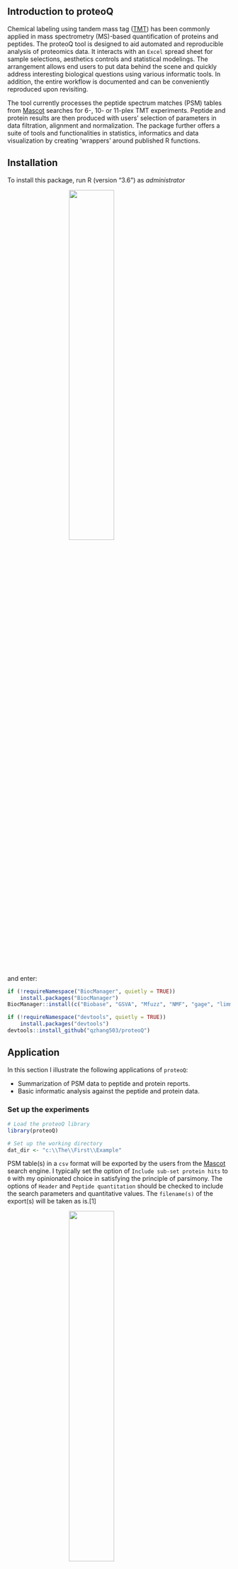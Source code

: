 Introduction to proteoQ
-----------------------

Chemical labeling using tandem mass tag
([TMT](https://en.wikipedia.org/wiki/Tandem_mass_tag)) has been commonly
applied in mass spectrometry (MS)-based quantification of proteins and
peptides. The proteoQ tool is designed to aid automated and reproducible
analysis of proteomics data. It interacts with an `Excel` spread sheet
for sample selections, aesthetics controls and statistical modelings.
The arrangement allows end users to put data behind the scene and
quickly address interesting biological questions using various
informatic tools. In addition, the entire workflow is documented and can
be conveniently reproduced upon revisiting.

The tool currently processes the peptide spectrum matches (PSM) tables
from [Mascot](https://http://www.matrixscience.com/) searches for 6-,
10- or 11-plex TMT experiments. Peptide and protein results are then
produced with users’ selection of parameters in data filtration,
alignment and normalization. The package further offers a suite of tools
and functionalities in statistics, informatics and data visualization by
creating ‘wrappers’ around published R functions.

Installation
------------

To install this package, run R (version “3.6”) as *administrator*

<img src="vignettes/Installation.png" width="45%" style="display: block; margin: auto;" />

and enter:

``` r
if (!requireNamespace("BiocManager", quietly = TRUE))
    install.packages("BiocManager")
BiocManager::install(c("Biobase", "GSVA", "Mfuzz", "NMF", "gage", "limma"))

if (!requireNamespace("devtools", quietly = TRUE))
    install.packages("devtools")
devtools::install_github("qzhang503/proteoQ")
```

Application
-----------

In this section I illustrate the following applications of `proteoQ`:

-   Summarization of PSM data to peptide and protein reports.
-   Basic informatic analysis against the peptide and protein data.

### Set up the experiments

``` r
# Load the proteoQ library
library(proteoQ)

# Set up the working directory
dat_dir <- "c:\\The\\First\\Example"
```

PSM table(s) in a `csv` format will be exported by the users from the
[Mascot](https://http://www.matrixscience.com/) search engine. I
typically set the option of `Include sub-set protein hits` to `0` with
my opinionated choice in satisfying the principle of parsimony. The
options of `Header` and `Peptide quantitation` should be checked to
include the search parameters and quantitative values. The `filename(s)`
of the export(s) will be taken as is.[1]

<img src="vignettes/Mascot_export.png" width="45%" style="display: block; margin: auto;" />

The same peptide sequence under different PSM files can be assigned to
different protein IDs when
[inferring](https://www.ncbi.nlm.nih.gov/m/pubmed/21447708/) proteins
from peptides using algorithms such as greedy set cover. To avoid such
ambiguity in protein inference, I typically enable the option of
`Merge MS/MS files into single search` in [Mascot
Daemon](http://www.matrixscience.com/daemon.html). If the option is
disabled, peptide sequences that have been assigned to multiple protein
IDs will be removed for now when constructing peptide reports.

<img src="vignettes/Mascot_daemon.png" width="45%" style="display: block; margin: auto;" />

The pacakge reads an `Excel` template containing the metadata of
multiplex experiment numbers, including TMT channels, LC/MS injection
indices, sample IDs, corresponding RAW data file names and addditional
fields from the users. The default file name for the experimental
summary is `expt_smry.xlsx`. If samples were fractionated off-line prior
to `LC/MS`, a second `Excel` template will also be filled out to link
multiple `RAW` file names that are associated to the same sample IDs.
The default file name for the fractionation summary is `frac_smry.xlsx`.
The function, `extract_raws`, can be used to summarise `.raw` file names
under a file folder:

``` r
# Supposed the RAW files are under the `raw_dir` folder
extract_raws(raw_dir)
```

Note that the above files should be stored immediately under the the
file folder specified by `dat_dir`. Examples of PSM outputs, `expt_smry`
and `frac_smry` can be found as the follows:

``` r
system.file("extdata", "F012345.csv", package = "proteoQ")
system.file("extdata", "expt_smry.xlsx", package = "proteoQ")
system.file("extdata", "frac_smry.xlsx", package = "proteoQ")
```

and the description of the column keys in the `Excel` files can be found
from the help document:

``` r
?load_expts
```

As a final step of the setup, we will load the experimental summary and
some precomputed results:

``` r
# Load the experiment
load_expts()
```

### Summarize PSMs to peptides and proteins

*Process PSMs* — In this section, I demonstrate the summarisation of PSM
data to peptides and proteins. The data set I use in this section
corresponds to the proteomics data from Mertins et al.(2018). In the
study, two different breast cancer subtypes, WHIM2 and WHIM16, from
patient-derived xenograft models were assessed by three independent
laborotories. Under each location, lysates from WHIM2 and WHIM16 were
each split and labeled with 10-plex TMT at equal sample sizes and
repeated on a different day. We start by processing PSM data from
`Mascot` outputs:

``` r
# Generate PSM reports
normPSM(
 rptr_intco = 1000,
 rm_craps = FALSE,
 rm_krts = FALSE,
 rm_outliers = FALSE,
 plot_violins = TRUE
)

# or accept the default in parameters 
normPSM()
```

PSM outliers will be assessed at a basis of per peptide and per sample
at `rm_outliers = TRUE`, which can be a slow process for large data
sets. To circumvent repeated efforts in the assessment of PSM outliers,
we may set `rm_outliers = FALSE` and `plot_violins = TRUE` when first
executing `normPSM()`. We then visually inspect the violin plots of
reporter-ion intensity. Empirically, PSMs with reporter-ion intensity
less than 1,000 are trimmed and samples with median intensity that is
2/3 or less to the average of majority samples are removed from further
analysis.[2]

*Summarize PSMs to peptides* — We next summarise PSM to peptides.

``` r
# Generate peptide reports
normPep(
 id = pep_seq_mod,
 method_align = MGKernel,
 n_comp = 2,
 range_log2r = c(20, 95),
 range_int = c(5, 95)
)
```

At `id = pep_seq_mod`, peptide sequences that are different in variable
modificaitons will be treated as different species. The log2FC of
peptide data will be aligned by median centering across samples by
default. If `method_align = MGKernel` is chosen, log2FC will be aligned
under the assumption of multiple Gaussian kernels.[3] The parameter
`n_comp` defines the number of Gaussian kernels. The parameters
`range_log2r` and `range_int` define the range of log2FC and the range
of reporter-ion intensity, respectively, for use in the scaling of
standard deviation across samples.

Let’s compare the log2FC profiles with and without scaling
normalization:[4]

``` r
# without the scaling of log2FC 
pepHist(
 scale_log2r = FALSE, 
 ncol = 10
)

# with the scaling of log2FC 
pepHist(
 scale_log2r = TRUE, 
 ncol = 10
)
```

There are 60 panels of of histograms in each plot, which may not be easy
to explore as a whole. In stead, we will break the plots down by their
data origins. We begin with modifying the `expt_smry.xlsx` file by
adding the columns `Select_BI`, `Select_JHU` and `Select_PNNL`. Each of
the new columns includes sample entries that are tied to their
laboratory origins.

[![Select subsets](https://img.youtube.com/vi/y0VuWLUpcek/0.jpg)](https://www.youtube.com/embed/y0VuWLUpcek)

We now are ready to plot histograms for each subset of data.[5] In the
tutorial, we only display the plots using the `BI` subset:

``` r
# without the scaling of log2FC 
pepHist(
 scale_log2r = FALSE, 
 col_select = Select_BI,
 filename = "Hist_BI_N.png", 
 ncol = 5
)

# with the scaling of log2FC 
pepHist(
 col_select = Select_BI,
 filename = "Hist_BI_Z.png", 
 ncol = 5
)
```

    *NB*: We told `pepHist()` that we are interested in sample entries under the column `Select_BI`, a column that we just created. We also supply a file name assuming that we want to keep the earlierly generated plots with default file names of `Peptide_Histogram_N.png` and `Peptide_Histogram_N.png`. 

<img src="vignettes/Peptide\Histogram\Peptide_BI_GL1_N.png" alt="**Figure 1.** Histograms of peptide log2FC. Left: `scale_log2r = FALSE`; right, `scale_log2r = TRUE`" width="45%" /><img src="vignettes/Peptide\Histogram\Peptide_BI_GL1_Z.png" alt="**Figure 1.** Histograms of peptide log2FC. Left: `scale_log2r = FALSE`; right, `scale_log2r = TRUE`" width="45%" />
<p class="caption">
**Figure 1.** Histograms of peptide log2FC. Left: `scale_log2r = FALSE`;
right, `scale_log2r = TRUE`
</p>

As expected, the widths of log2FC profiles are more similar to each
other after the scaling normalization. However, such adjustment may
cause artifacts when the standard deviaiton across samples are genuinely
different. I typically test `scale_log2r` at both `TRUE` and `FALSE`,
then make a choice in data scaling together with my a priori knowledge
of the characteristics of samples.[6] Alignment of log2FC against
housekeeping or normalizer protein(s) is also available. This seems
suitable when the quantities of proteins of interest are different
across samples where the assumption of constitutive expression for the
vast majority of proteins may not hold.

*Summarize peptides to proteins* — We then summarise peptides to
proteins using a two-component Gaussian kernel.

``` r
# Generate protein reports
normPrn(
 id = gene,
 method_pep_prn = median,
 method_align = MGKernel,
 range_log2r = c(20, 90),
 range_int = c(5, 95),
 n_comp = 2,
 seed = 246, 
 fasta = "C:\\Results\\DB\\Refseq\\RefSeq_HM_Frozen_20130727.fasta", 
 maxit = 200,
 epsilon = 1e-05
)
```

Similar to the peptide summary, we inspect the alignment and the scaling
of ratio profiles, and re-normalize the data if needed.[7]

``` r
# without the scaling of log2FC
prnHist(
 scale_log2r = FALSE, 
 ncol = 10
)

# with the scaling of log2FC
prnHist(
 scale_log2r = TRUE, 
 ncol = 10
)
```

### MDS and PCA plots

In this section, we visualize MDS, PCA and Euclidean distance against
the peptide data at `scale_log2r = TRUE`. We start with metric MDS:

``` r
# data from all three laboratories
pepMDS(
    show_ids = FALSE
)
```

<img src="vignettes/Peptide\MDS\Peptide_MDS.png" alt="**Figure 2A.** MDS of peptide log2FC at `scale_log2r = FALSE`" width="45%" />
<p class="caption">
**Figure 2A.** MDS of peptide log2FC at `scale_log2r = FALSE`
</p>

It is clear that the WHIM2 and WHIM16 samples are well separated by
Euclidean distance. We next take the `JHU` data subset as an example to
explore batch effects in the proteomic sample handling:

``` r
# `JHU` subset
pepMDS(
  col_select = Select_JHU,
  filename = "MDS_JHU.png",
  show_ids = FALSE
)
```

<img src="vignettes/Peptide\MDS\MDS_JHU.png" alt="**Figure 2B.** MDS of peptide log2FC for the `JHU` subset" width="45%" />
<p class="caption">
**Figure 2B.** MDS of peptide log2FC for the `JHU` subset
</p>

We note that all samples are coded with the same color. This is not a
surprise as the values under column `expt_smry.xlsx::Color` are
exclusively `JHU` for the `Select_JHU` subset. For similar reasons, the
two different batches of `TMT1` and `TMT2` are distinguished by
transparency, which is governed by column `expt_smry.xlsx::Alpha`. We
may wish to modify the aesthetics using different keys: e.g., color
coding by WHIMs and size coding by batches. From the `expt_smry.xlsx`,
we can see that we have already prepared the column `Shape` and `Alpha`
to code WHIMs and batches, respectively. Therefore, we can recycle them
to make the new plot without adding new columns to `expt_smry.xlsx`:

``` r
# `JHU` subset
pepMDS(
  col_select = Select_JHU,
  col_fill = Shape, # WHIMs  
  col_size = Alpha, # batches
  filename = "MDS_JHU_new_aes.png",
  show_ids = FALSE
)
```

<img src="vignettes/Peptide\MDS\MDS_JHU_new_aes.png" alt="**Figure 2C.** MDS of peptide log2FC for the `JHU` subset at modified aesthetics" width="45%" />
<p class="caption">
**Figure 2C.** MDS of peptide log2FC for the `JHU` subset at modified
aesthetics
</p>

### Correlation plots

In this section, we compare the correlation between W2 and W16.

The documentation from this point on is under construction;
nevertheless, interactive R scripts are made available for now.

Correlations of both intensity and log2FC will be performed.

``` r
# Correlation plots of peptide data
pepCorr(
    use_log10 = TRUE, 
    scale_log2r = TRUE, 
    min_int = 3.5,
    max_int = 6.5, 
    min_log2r = -2, 
    max_log2r = 2, 
    width = 24,
    height = 24
)
```

``` r
# Correlation plots of protein data
prnCorr(
    use_log10 = TRUE, 
    scale_log2r = TRUE, 
    min_int = 3.5,
    max_int = 6.5, 
    min_log2r = -2, 
    max_log2r = 2,
    width = 24,
    height = 24     
)
```

<img src="Protein/Corrplot/Protein_Corrplot_Intensity_gg.png" alt="Intensity" style="width:45.0%" />
<img src="Protein/Corrplot/Protein_Corrplot_log2Ratio_gg.png" alt="log2FC" style="width:45.0%" />

The following shows an example of Euclidean distance matrix against
peptide data:

``` r
# Euclidean distance plots of peptide data
pepEucDist(
    scale_log2r = TRUE, 
    adjEucDist = FALSE, 
    show_ids = TRUE, 
    annot_cols = c("Peptide_Yield", "Group"),

    display_numbers = TRUE, 
    number_color = "grey30", 
    number_format = "%.2f",
    
    clustering_distance_rows = "euclidean", 
    clustering_distance_cols = "euclidean", 
    
    fontsize = 16, 
    fontsize_row = 20, 
    fontsize_col = 20, 
    fontsize_number = 8, 
    
    cluster_rows = TRUE,
    show_rownames = TRUE,
    show_colnames = TRUE,
    border_color = "grey60", 
    cellwidth = 24, 
    cellheight = 24
)
```

The following performs of heat map visualization against protein data:

``` r
# Protein heat maps
prnHM(
    scale_log2r = TRUE, 
    xmin = -.5, 
    xmax = .5, 
    x_margin = 0.1, 
    annot_cols = c("Peptide_Yield", "Group"), 
    cluster_rows = TRUE, 
    cutree_rows = 6, 
    show_rownames = FALSE, 
    show_colnames = TRUE, 
    fontsize_row = 3, 
    cellwidth = 14, 
    width = 24, 
    height = 12
)
```

The following performs the imputation of peptide and protein data:

``` r
# Impute missing values
pepImp(m = 5, maxit = 5)
prnImp(m = 5, maxit = 5)
```

The following performs the trend analysis against protein expressions:

``` r
# Soft clustering in protein expressions by trends
prnTrend(n_clust = 6, scale_log2r = TRUE)
```

The following performs the NMF analysis against protein data:

``` r
# Protein NMF
library(NMF)
prnNMF(r = 6, xmin = -1, xmax = 1, x_margin = 0.1, 
    annot_cols = c("Peptide_Yield", "TMT_Set", "Group"), 
    scale_log2r = TRUE)
```

The following performs the significance analysis of peptide and protein
data:

``` r
# Peptide significance tests
# Multiple formulas are allowed 
pepSig(
    scale_log2r = TRUE, 
    limma_1 = ~ Term["W2.TMT2-W2.TMT1", "W16.TMT2-W16.TMT1", "(W16.TMT2-W16.TMT1)-(W2.TMT2-W2.TMT1)"]
)

# Protein significance tests
prnSig(
    scale_log2r = TRUE, 
    limma_1 = ~ Term["W2.TMT2-W2.TMT1", "W16.TMT2-W16.TMT1", "(W16.TMT2-W16.TMT1)-(W2.TMT2-W2.TMT1)"]
)
```

The following performs the volcano plot visualization of peptide and
protein data:

``` r
# Peptide volcano plots
pepVol(scale_log2r = TRUE)

# Protein volcano plots
prnVol(scale_log2r = TRUE)
```

The following performs GSVA:

``` r
prnGSVA(gset_nm = c("go_sets", "kegg_sets", "c2_msig"), scale_log2r = TRUE)
```

The following maps gene sets under the environment of volcano plot
visualization:

``` r
gsvaMap(scale_log2r = TRUE, pval_cutoff = 1E-2, show_sig = "pVal")
```

Philipp, Martins. 2018. “Reproducible Workflow for Multiplexed
Deep-Scale Proteome and Phosphoproteome Analysis of Tumor Tissues by
Liquid Chromatography-Mass Spectrometry.” *Nature Protocols* 13 (7):
1632–61. <https://doi.org/10.1038/s41596-018-0006-9>.

[1] The default file names begin with letter `F`, followed by six digits
and ends with `.csv` in file name extension.

[2] The sample removal and PSM re-processing can be achieved by deleting
the corresponding entries under the column `Sample_ID` in
`expt_smry.xlsx`, followed by the re-load of the experiment,
`load_expts()`, and the re-execution of `normPSM()` with desired
parameters.

[3] Density kernel estimates can occasionally capture spikes in the
profiles of log2FC for data alignment. Users will need to inspect the
alignment of ratio histograms and may optimize the data normalization
with different combinations of tuning parameters before proceeding to
the next steps.

[4] `normPep()` will report log2FC results both before and after the
scaling of standard deviations.

[5] system files will be automatically updated from the modified
`expt_smry.xlsx`

[6] The default is `scale_log2r = TRUE` throughout the package. When
calling functions involved parameter `scale_log2r`, users will specify
explicitly `scale_log2r = FALSE` to overwrite the default. Although the
package provides the facility to look for a global setting of
`scale_log2`, I don’t recommend using it.

[7] Prameter `fasta` is solely used for the calculation of protein
percent coverage. Precomputed data will be used if no `fasta` database
is provided.
